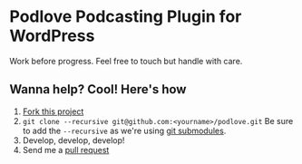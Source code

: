 # Podlove Podcasting Plugin for WordPress

Work before progress. Feel free to touch but handle with care.

## Wanna help? Cool! Here's how

1. [Fork this project](https://github.com/eteubert/podlove/fork_select)
2. `git clone --recursive git@github.com:<yourname>/podlove.git` Be sure to add the `--recursive` as we're using [git submodules](http://git-scm.com/book/en/Git-Tools-Submodules).
3. Develop, develop, develop!
4. Send me a [pull request](https://help.github.com/articles/using-pull-requests)